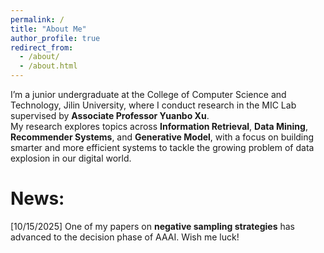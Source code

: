 ```yaml
---
permalink: /
title: "About Me"
author_profile: true
redirect_from: 
  - /about/
  - /about.html
---
```

I’m a junior undergraduate at the College of Computer Science and Technology, Jilin University, where I conduct research in the MIC Lab supervised by **Associate Professor Yuanbo Xu**.  
My research explores topics across **Information Retrieval**, **Data Mining**, **Recommender Systems**, and **Generative Model**, with a focus on building smarter and more efficient systems to tackle the growing problem of data explosion in our digital world.

# News:
[10/15/2025] One of my papers on **negative sampling strategies** has advanced to the decision phase of AAAI. Wish me luck!